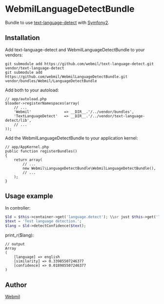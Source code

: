WebmilLanguageDetectBundle
==========================

Bundle to use [text-language-detect](https://github.com/webmil/text-language-detect) with [Symfony2](https://github.com/symfony/symfony).

Installation
------------

Add text-language-detect and WebmilLanguageDetectBundle to your vendors:

    git submodule add https://github.com/webmil/text-language-detect.git vendor/text-language-detect
    git submodule add https://github.com/webmil/WebmilLanguageDetectBundle.git vendor/bundles/Webmil/LanguageDetectBundle

Add both to your autoload:

    // app/autoload.php
    $loader->registerNamespaces(array(
        // ...
        'Webmil'               => __DIR__.'/../vendor/bundles',
        'TextLanguageDetect'   => __DIR__.'/../vendor/text-language-detect/lib',
        // ...
    ));

Add the WebmilLanguageDetectBundle to your application kernel:

    // app/AppKernel.php
    public function registerBundles()
    {
        return array(
            // ...
            new Webmil\LanguageDetectBundle\WebmilLanguageDetectBundle(),
            // ...
        );
    }

Usage example
-------------
In controller:

```php
$ld = $this->container->get('language.detect'); \\or just $this->get('language.detect')
$text = 'Test language detection.';
$lang = $ld->detectConfidence($text);
```
print_r($lang):

    // output
    Array
    (
        [language] => english
        [similarity] => 0.33985507246377
        [confidence] => 0.018985507246377
    )

Author
------
[Webmil](http://www.webmil.com.ua/)
